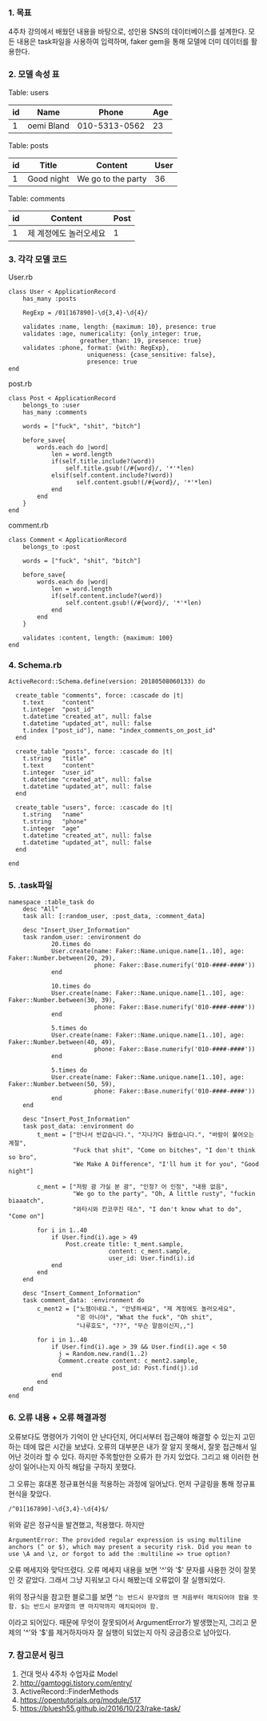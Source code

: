 ### 1. 목표
 4주차 강의에서 배웠던 내용을 바탕으로, 성인용 SNS의 데이터베이스를 설계한다. 모든 내용은 task파일을 사용하여 입력하며, faker gem을 통해 모델에 더미 데이터를 활용한다.

### 2. 모델 속성 표
Table: users

| id | Name     | Phone       | Age |
|----|----------|-------------|-----|
|  1 |oemi Bland|010-5313-0562|  23 |

Table: posts

| id | Title    | Content          | User |
|----|----------|------------------|------|
|  1 |Good night|We go to the party| 36   |

Table: comments

| id | Content           | Post  |
|----|-------------------|-------|
|  1 |제 계정에도 놀러오세요|    1   |



### 3. 각각 모델 코드
User.rb
```
class User < ApplicationRecord
    has_many :posts
    
    RegExp = /01[167890]-\d{3,4}-\d{4}/
    
    validates :name, length: {maximum: 10}, presence: true
    validates :age, numericality: {only_integer: true,
                    greather_than: 19, presence: true}
    validates :phone, format: {with: RegExp},
                      uniqueness: {case_sensitive: false},
                      presence: true
end
```

post.rb
```
class Post < ApplicationRecord
    belongs_to :user
    has_many :comments
    
    words = ["fuck", "shit", "bitch"]
    
    before_save{
        words.each do |word|
            len = word.length
            if(self.title.include?(word))
                self.title.gsub!(/#{word}/, '*'*len)
            elsif(self.content.include?(word))
                   self.content.gsub!(/#{word}/, '*'*len)
            end
        end
    }
end
```

comment.rb
```
class Comment < ApplicationRecord
    belongs_to :post
    
    words = ["fuck", "shit", "bitch"]
    
    before_save{
        words.each do |word|
            len = word.length
            if(self.content.include?(word))
                self.content.gsub!(/#{word}/, '*'*len)
            end
        end
    }
    
    validates :content, length: {maximum: 100}
end
```

### 4. Schema.rb
```
ActiveRecord::Schema.define(version: 20180508060133) do

  create_table "comments", force: :cascade do |t|
    t.text     "content"
    t.integer  "post_id"
    t.datetime "created_at", null: false
    t.datetime "updated_at", null: false
    t.index ["post_id"], name: "index_comments_on_post_id"
  end

  create_table "posts", force: :cascade do |t|
    t.string   "title"
    t.text     "content"
    t.integer  "user_id"
    t.datetime "created_at", null: false
    t.datetime "updated_at", null: false
  end

  create_table "users", force: :cascade do |t|
    t.string   "name"
    t.string   "phone"
    t.integer  "age"
    t.datetime "created_at", null: false
    t.datetime "updated_at", null: false
  end

end
```

### 5. .task파일
```
namespace :table_task do
    desc "All"
    task all: [:random_user, :post_data, :comment_data]
    
    desc "Insert_User_Information"
    task random_user: :environment do
            20.times do
            User.create(name: Faker::Name.unique.name[1..10], age: Faker::Number.between(20, 29),
						phone: Faker::Base.numerify('010-####-####'))
    		end
    		
    		10.times do
            User.create(name: Faker::Name.unique.name[1..10], age: Faker::Number.between(30, 39),
						phone: Faker::Base.numerify('010-####-####'))
    		end
    		
    		5.times do
            User.create(name: Faker::Name.unique.name[1..10], age: Faker::Number.between(40, 49),
						phone: Faker::Base.numerify('010-####-####'))
    		end
    		
        	5.times do
            User.create(name: Faker::Name.unique.name[1..10], age: Faker::Number.between(50, 59),
						phone: Faker::Base.numerify('010-####-####'))
    		end
    end
    
    desc "Insert_Post_Information"
    task post_data: :environment do
        t_ment = ["만나서 반갑습니다.", "지나가다 들렸습니다.", "바람이 불어오는 계절",
                  "Fuck that shit", "Come on bitches", "I don't think so bro",
                  "We Make A Difference", "I'll hum it for you", "Good night"]
                
        c_ment = ["저랑 괌 가실 분 괌", "인정? 어 인정", "내용 없음",
                  "We go to the party", "Oh, A little rusty", "fuckin biaaatch",
                  "와타시와 칸코쿠진 데스", "I don't know what to do", "Come on"]
                
        for i in 1..40
            if User.find(i).age > 49
                Post.create title: t_ment.sample, 
                            content: c_ment.sample,
                            user_id: User.find(i).id
            end                    
        end
    end
    
    desc "Insert_Comment_Information"
    task comment_data: :environment do
        c_ment2 = ["노잼이네요.", "안녕하세요", "제 계정에도 놀러오세요",
                   "응 아니야", "What the fuck", "Oh shit",
                   "나루호도", "??", "무슨 말씀이신지,,"]
                
        for i in 1..40
            if User.find(i).age > 39 && User.find(i).age < 50
              j = Random.new.rand(1..2)
              Comment.create content: c_ment2.sample, 
                             post_id: Post.find(j).id
            end                    
        end
    end
end
```

### 6. 오류 내용 + 오류 해결과정
오류보다도 명령어가 기억이 안 난다던지, 어디서부터 접근해야 해결할 수 있는지 고민하는 데에 많은 시간을 보냈다. 오류의 대부분은 내가 잘 알지 못해서, 잘못 접근해서 일어난 것이라 할 수 있다. 하지만 주목할만한 오류가 한 가지 있었다. 그리고 왜 이러한 현상이 일어나는지 아직 해답을 구하지 못했다.

그 오류는 휴대폰 정규표현식을 적용하는 과정에 일어났다. 먼저 구글링을 통해 정규표현식을 찾았다.

`/^01[167890]-\d{3,4}-\d{4}$/`

위와 같은 정규식을 발견했고, 적용했다. 하지만

`ArgumentError: The provided regular expression is using multiline anchors (^ or $), which may present a security risk. Did you mean to use \A and \z, or forgot to add the :multiline => true option?`

오류 메세지와 맞닥뜨렸다. 오류 메세지 내용을 보면 '^'와 '$' 문자를 사용한 것이 잘못인 것 같았다. 그래서 그냥 지워보고 다시 해봤는데 오류없이 잘 실행되었다.

위의 정규식을 참고한 블로그를 보면 
`^는 반드시 문자열의 맨 처음부터 매치되어야 함을 뜻함.
$는 반드시 문자열의 맨 마지막까지 매치되어야 함.`

이라고 되어있다. 때문에 무엇이 잘못되어서 ArgumentError가 발생했는지, 그리고 문제의 '^'와 '$'를 제거하자마자 잘 실행이 되었는지 아직 궁금증으로 남아있다.


### 7. 참고문서 링크

1. 건대 멋사 4주차 수업자료 Model
2. http://gamtoggi.tistory.com/entry/
3. ActiveRecord::FinderMethods
4. https://opentutorials.org/module/517
5. https://bluesh55.github.io/2016/10/23/rake-task/